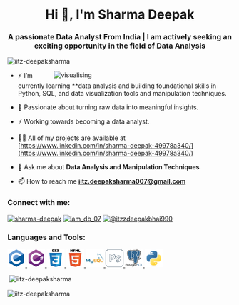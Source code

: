 <h1 align="center">Hi 👋, I'm Sharma Deepak</h1>
<h3 align="center">A passionate Data Analyst From India | I am actively seeking an exciting opportunity in the field of Data Analysis</h3>

<p align="left"> <img src="https://komarev.com/ghpvc/?username=iitz-deepaksharma&label=Profile%20views&color=0e75b6&style=flat" alt="iitz-deepaksharma" /> </p>

<img align = "right" alt="visualising" width="400" src="https://imarticus.org/blog/wp-content/uploads/2019/05/daonline.gif">

- ⚡ I’m currently learning **data analysis and building foundational skills in Python, SQL, and data visualization tools and manipulation techniques.
- 🌱 Passionate about turning raw data into meaningful insights.
- ⚡ Working towards becoming a data analyst.

- 👨‍💻 All of my projects are available at [https://www.linkedin.com/in/sharma-deepak-49978a340/](https://www.linkedin.com/in/sharma-deepak-49978a340/)

- 💬 Ask me about **Data Analysis and Manipulation Techniques**

- 📫 How to reach me **iitz.deepaksharma007@gmail.com**

<h3 align="left">Connect with me:</h3>
<p align="left">
<a href="https://linkedin.com/in/sharma-deepak" target="blank"><img align="center" src="https://raw.githubusercontent.com/rahuldkjain/github-profile-readme-generator/master/src/images/icons/Social/linked-in-alt.svg" alt="sharma-deepak" height="30" width="40" /></a>
<a href="https://instagram.com/iam_db_07" target="blank"><img align="center" src="https://raw.githubusercontent.com/rahuldkjain/github-profile-readme-generator/master/src/images/icons/Social/instagram.svg" alt="iam_db_07" height="30" width="40" /></a>
<a href="https://www.youtube.com/c/@itzzdeepakbhai990" target="blank"><img align="center" src="https://raw.githubusercontent.com/rahuldkjain/github-profile-readme-generator/master/src/images/icons/Social/youtube.svg" alt="@itzzdeepakbhai990" height="30" width="40" /></a>
</p>

<h3 align="left">Languages and Tools:</h3>
<p align="left"> <a href="https://www.cprogramming.com/" target="_blank" rel="noreferrer"> <img src="https://raw.githubusercontent.com/devicons/devicon/master/icons/c/c-original.svg" alt="c" width="40" height="40"/> </a> <a href="https://www.w3schools.com/cs/" target="_blank" rel="noreferrer"> <img src="https://raw.githubusercontent.com/devicons/devicon/master/icons/csharp/csharp-original.svg" alt="csharp" width="40" height="40"/> </a> <a href="https://www.w3schools.com/css/" target="_blank" rel="noreferrer"> <img src="https://raw.githubusercontent.com/devicons/devicon/master/icons/css3/css3-original-wordmark.svg" alt="css3" width="40" height="40"/> </a> <a href="https://www.w3.org/html/" target="_blank" rel="noreferrer"> <img src="https://raw.githubusercontent.com/devicons/devicon/master/icons/html5/html5-original-wordmark.svg" alt="html5" width="40" height="40"/> </a> <a href="https://www.mysql.com/" target="_blank" rel="noreferrer"> <img src="https://raw.githubusercontent.com/devicons/devicon/master/icons/mysql/mysql-original-wordmark.svg" alt="mysql" width="40" height="40"/> </a> <a href="https://www.photoshop.com/en" target="_blank" rel="noreferrer"> <img src="https://raw.githubusercontent.com/devicons/devicon/master/icons/photoshop/photoshop-line.svg" alt="photoshop" width="40" height="40"/> </a> <a href="https://www.postgresql.org" target="_blank" rel="noreferrer"> <img src="https://raw.githubusercontent.com/devicons/devicon/master/icons/postgresql/postgresql-original-wordmark.svg" alt="postgresql" width="40" height="40"/> </a> <a href="https://www.python.org" target="_blank" rel="noreferrer"> <img src="https://raw.githubusercontent.com/devicons/devicon/master/icons/python/python-original.svg" alt="python" width="40" height="40"/> </a> </p>




<p>&nbsp;<img align="center" src="https://github-readme-stats.vercel.app/api?username=iitz-deepaksharma&show_icons=true&locale=en" alt="iitz-deepaksharma" /></p>

<p><img align="center" src="https://github-readme-streak-stats.herokuapp.com/?user=iitz-deepaksharma&" alt="iitz-deepaksharma" /></p>
